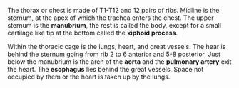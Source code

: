 The thorax or chest is made of T1-T12 and 12 pairs of ribs. Midline is the sternum, at the apex of which the trachea enters the chest. The upper sternum is the **manubrium**, the rest is called the body, except for a small cartilage like tip at the bottom called the **xiphoid process**.

Within the thoracic cage is the lungs, heart, and great vessels. The hear is behind the sternum going from rib 2 to 6 anterior and 5-8 posterior. Just below the manubrium is the arch of the **aorta** and the **pulmonary artery** exit the heart. The **esophagus** lies behind the great vessels. Space not occupied by them or the heart is taken up by the lungs.